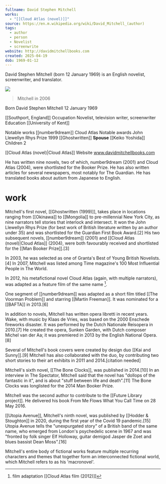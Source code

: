 ```yaml
---
fullname: David Stephen Mitchell
works:
  - "[[Cloud Atlas (novel)]]"
source: https://en.m.wikipedia.org/wiki/David_Mitchell_(author)
tags:
  - author
  - person
  - Novelist
  - screenwrite
website: http://davidmitchellbooks.com
created: 2025-04-19
dob: 1969-01-12
---
```

David Stephen Mitchell (born 12 January 1969) is an English novelist, screenwriter, and translator.

![](https://upload.wikimedia.org/wikipedia/commons/7/7f/David_Mitchell_by_Kubik.JPG)
> Mitchell in 2006

Born
	David Stephen Mitchell
12 January 1969

[[Southport, England]]
Occupation
	Novelist, television writer, screenwriter
Education
	[[University of Kent]]

Notable works
	[[number9dream]]
Cloud Atlas
Notable awards
	John Llewellyn Rhys Prize
1999 [[Ghostwritten]]
**Spouse**	[[Keiko Yoshida]]
Children	2

[[Cloud Atlas (novel)|Cloud Atlas]]
Website www.davidmitchellbooks.com

He has written nine novels, two of which, number9dream (2001) and Cloud Atlas (2004), were shortlisted for the Booker Prize. He has also written articles for several newspapers, most notably for The Guardian. He has translated books about autism from Japanese to English.

# work

Mitchell's first novel, [[Ghostwritten (1999)]], takes place in locations ranging from [[Okinawa]] to [[Mongolia]] to pre-millennial New York City, as nine narrators tell stories that interlock and intersect. It won the John Llewellyn Rhys Prize (for best work of British literature written by an author under 35) and was shortlisted for the Guardian First Book Award.[2] His two subsequent novels, [[number9dream]] (2001) and [[Cloud Atlas (novel)|Cloud Atlas]] (2004), were both favourably received and shortlisted for the [[Man Booker Prize]].[3]

In 2003, he was selected as one of Granta's Best of Young British Novelists.[4]
In 2007, Mitchell was listed among Time magazine's 100 Most Influential People in The World.


In 2012, his metafictional novel Cloud Atlas (again, with multiple narrators), was adapted as a feature film of the same name [^1].

One segment of [[number9dream]] was adapted as a short film titled [[The Voorman Problem]] and starring [[Martin Freeman]]. It was nominated for a [[BAFTA]] in 2013.[6]

In addition to novels, Mitchell has written opera libretti in recent years. Wake, with music by Klaas de Vries, was based on the 2000 Enschede fireworks disaster. It was performed by the Dutch Nationale Reisopera in 2010.[7] He created the opera, Sunken Garden, with Dutch composer Michel van der Aa; it was premiered in 2013 by the English National Opera.[8]

Several of Mitchell's book covers were created by design duo [[Kai and Sunny]].[9] Mitchell has also collaborated with the duo, by contributing two short stories to their art exhibits in 2011 and 2014.[citation needed]

Mitchell's sixth novel, [[The Bone Clocks]], was published in 2014.[10] In an interview in The Spectator, Mitchell said that the novel has "dollops of the fantastic in it", and is about "stuff between life and death".[11] The Bone Clocks was longlisted for the 2014 Man Booker Prize.

Mitchell was the second author to contribute to the [[Future Library project]]. He delivered his book From Me Flows What You Call Time on 28 May 2016.

[[Utopia Avenue]], Mitchell's ninth novel, was published by [[Hodder & Stoughton]] in 2020, during the first year of the Covid 19 pandemic.[15] Utopia Avenue tells the "unexpurgated story" of a British band of the same name, who emerged from London's psychedelic scene in 1967 and was "fronted by folk singer Elf Holloway, guitar demigod Jasper de Zoet and blues bassist Dean Moss".[16]

Mitchell's entire body of fictional works feature multiple recurring characters and themes that together form an interconnected fictional world, which Mitchell refers to as his 'macronovel'.

[^1]: film adaptation [[Cloud Atlas film (2012)]]